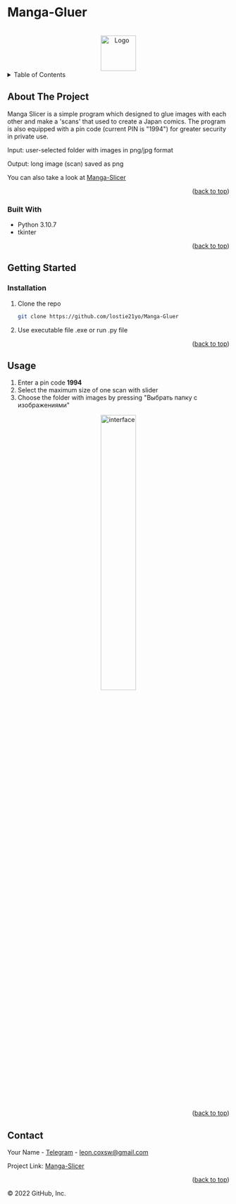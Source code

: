 # Manga-Gluer

<a name="readme-top"></a>

<!-- PROJECT LOGO -->
<br />
<div align="center">
  <a href="https://github.com/lostie21yo/Manga-Gluer">
    <img src="ico.png" alt="Logo" width="80" height="80">
  </a>
</div>

<!-- TABLE OF CONTENTS -->
<details>
  <summary>Table of Contents</summary>
  <ol>
    <li>
      <a href="#about-the-project">About The Project</a>
      <ul>
        <li><a href="#built-with">Built With</a></li>
      </ul>
    </li>
    <li>
      <a href="#getting-started">Getting Started</a>
      <ul>
        <li><a href="#installation">Installation</a></li>
      </ul>
    </li>
    <li><a href="#usage">Usage</a></li>
    <li><a href="#contact">Contact</a></li>
  </ol>
</details>



<!-- ABOUT THE PROJECT -->
## About The Project

Manga Slicer is a simple program which designed to glue images with each other and make a 'scans' that used to create a Japan comics. The program is also equipped with a pin code (current PIN is "1994") for greater security in private use.

Input: user-selected folder with images in png/jpg format

Output: long image (scan) saved as png

You can also take a look at [Manga-Slicer](https://github.com/lostie21yo/Manga-Slicer)

<p align="right">(<a href="#readme-top">back to top</a>)</p>


### Built With

* Python 3.10.7
* tkinter

<p align="right">(<a href="#readme-top">back to top</a>)</p>


<!-- GETTING STARTED -->
## Getting Started

<!-- ### Prerequisites -->

### Installation

1. Clone the repo
   ```sh
   git clone https://github.com/lostie21yo/Manga-Gluer
   ```
2. Use executable file .exe or run .py file

<p align="right">(<a href="#readme-top">back to top</a>)</p>


<!-- USAGE EXAMPLES -->
## Usage

1. Enter a pin code <strong>1994</strong>
2. Select the maximum size of one scan with slider
3. Choose the folder with images by pressing "Выбрать папку с изображениями"

<div align="center">
    <img src="screen1.png" alt="interface" width='40%'>
</div>

<p align="right">(<a href="#readme-top">back to top</a>)</p>


<!-- CONTACT -->
## Contact

Your Name - [Telegram](https://t.me/leoncox) - leon.coxsw@gmail.com

Project Link: [Manga-Slicer](https://github.com/lostie21yo/Manga-Gluer)

<p align="right">(<a href="#readme-top">back to top</a>)</p>


© 2022 GitHub, Inc.

